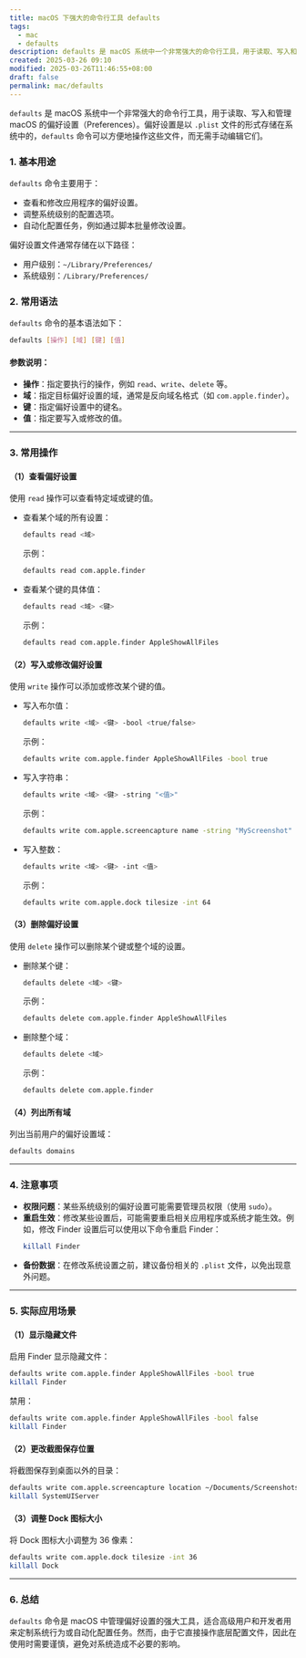 ```yaml
---
title: macOS 下强大的命令行工具 defaults
tags:
  - mac
  - defaults
description: defaults 是 macOS 系统中一个非常强大的命令行工具，用于读取、写入和管理 macOS 的偏好设置（Preferences）。偏好设置是以 .plist 文件的形式存储在系统中的，defaults 命令可以方便地操作这些文件，而无需手动编辑它们。
created: 2025-03-26 09:10
modified: 2025-03-26T11:46:55+08:00
draft: false
permalink: mac/defaults
---
```

`defaults` 是 macOS 系统中一个非常强大的命令行工具，用于读取、写入和管理 macOS 的偏好设置（Preferences）。偏好设置是以 `.plist` 文件的形式存储在系统中的，`defaults` 命令可以方便地操作这些文件，而无需手动编辑它们。

### 1. **基本用途**
`defaults` 命令主要用于：
- 查看和修改应用程序的偏好设置。
- 调整系统级别的配置选项。
- 自动化配置任务，例如通过脚本批量修改设置。

偏好设置文件通常存储在以下路径：
- 用户级别：`~/Library/Preferences/`
- 系统级别：`/Library/Preferences/`

### 2. **常用语法**
`defaults` 命令的基本语法如下：
```bash
defaults [操作] [域] [键] [值]
```

#### 参数说明：
- **操作**：指定要执行的操作，例如 `read`、`write`、`delete` 等。
- **域**：指定目标偏好设置的域，通常是反向域名格式（如 `com.apple.finder`）。
- **键**：指定偏好设置中的键名。
- **值**：指定要写入或修改的值。

---

### 3. **常用操作**

#### （1）查看偏好设置
使用 `read` 操作可以查看特定域或键的值。

- 查看某个域的所有设置：
  ```bash
  defaults read <域>
  ```
  示例：
  ```bash
  defaults read com.apple.finder
  ```

- 查看某个键的具体值：
  ```bash
  defaults read <域> <键>
  ```
  示例：
  ```bash
  defaults read com.apple.finder AppleShowAllFiles
  ```

#### （2）写入或修改偏好设置
使用 `write` 操作可以添加或修改某个键的值。

- 写入布尔值：
  ```bash
  defaults write <域> <键> -bool <true/false>
  ```
  示例：
  ```bash
  defaults write com.apple.finder AppleShowAllFiles -bool true
  ```

- 写入字符串：
  ```bash
  defaults write <域> <键> -string "<值>"
  ```
  示例：
  ```bash
  defaults write com.apple.screencapture name -string "MyScreenshot"
  ```

- 写入整数：
  ```bash
  defaults write <域> <键> -int <值>
  ```
  示例：
  ```bash
  defaults write com.apple.dock tilesize -int 64
  ```

#### （3）删除偏好设置
使用 `delete` 操作可以删除某个键或整个域的设置。

- 删除某个键：
  ```bash
  defaults delete <域> <键>
  ```
  示例：
  ```bash
  defaults delete com.apple.finder AppleShowAllFiles
  ```

- 删除整个域：
  ```bash
  defaults delete <域>
  ```
  示例：
  ```bash
  defaults delete com.apple.finder
  ```

#### （4）列出所有域
列出当前用户的偏好设置域：
```bash
defaults domains
```

---

### 4. **注意事项**
- **权限问题**：某些系统级别的偏好设置可能需要管理员权限（使用 `sudo`）。
- **重启生效**：修改某些设置后，可能需要重启相关应用程序或系统才能生效。例如，修改 Finder 设置后可以使用以下命令重启 Finder：
  ```bash
  killall Finder
  ```
- **备份数据**：在修改系统设置之前，建议备份相关的 `.plist` 文件，以免出现意外问题。

---

### 5. **实际应用场景**

#### （1）显示隐藏文件
启用 Finder 显示隐藏文件：
```bash
defaults write com.apple.finder AppleShowAllFiles -bool true
killall Finder
```
禁用：
```bash
defaults write com.apple.finder AppleShowAllFiles -bool false
killall Finder
```

#### （2）更改截图保存位置
将截图保存到桌面以外的目录：
```bash
defaults write com.apple.screencapture location ~/Documents/Screenshots
killall SystemUIServer
```

#### （3）调整 Dock 图标大小
将 Dock 图标大小调整为 36 像素：
```bash
defaults write com.apple.dock tilesize -int 36
killall Dock
```

---

### 6. **总结**
`defaults` 命令是 macOS 中管理偏好设置的强大工具，适合高级用户和开发者用来定制系统行为或自动化配置任务。然而，由于它直接操作底层配置文件，因此在使用时需要谨慎，避免对系统造成不必要的影响。
